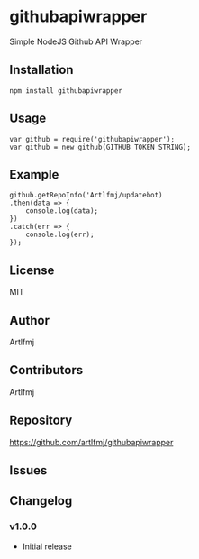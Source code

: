 # githubapiwrapper
 Simple NodeJS Github API Wrapper

## Installation
```
npm install githubapiwrapper
```

## Usage
```
var github = require('githubapiwrapper');
var github = new github(GITHUB TOKEN STRING);
```

## Example
```
github.getRepoInfo('Artlfmj/updatebot)
.then(data => {
    console.log(data);
})
.catch(err => {
    console.log(err);
});
```

## License
MIT

## Author
Artlfmj

## Contributors
Artlfmj

## Repository
https://github.com/artlfmj/githubapiwrapper

## Issues

## Changelog
### v1.0.0
- Initial release



